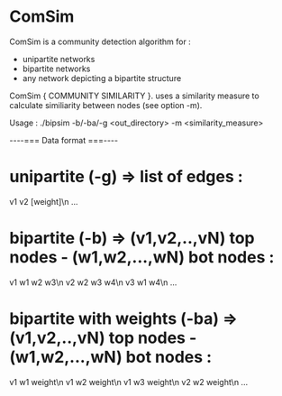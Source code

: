 # ComSim

ComSim is a community detection algorithm for :
- unipartite networks
- bipartite networks
- any network depicting a bipartite structure

ComSim { COMMUNITY SIMILARITY }. uses a similarity measure to calculate similiarity between nodes (see option -m).

Usage :  ./bipsim  -b/-ba/-g <dataset> <out_directory> -m <similarity_measure>

----=== Data format ===----
# unipartite (-g) => list of edges : 
v1 v2 [weight]\n
...
# bipartite (-b) => (v1,v2,..,vN) top nodes - (w1,w2,...,wN) bot nodes :
v1 w1 w2 w3\n
v2 w2 w3 w4\n
v3 w1 w4\n
...
# bipartite with weights (-ba) => (v1,v2,..,vN) top nodes - (w1,w2,...,wN) bot nodes :
v1 w1 weight\n
v1 w2 weight\n
v1 w3 weight\n
v2 w2 weight\n
...
